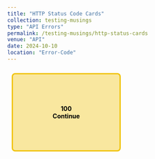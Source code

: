 ```yaml
---
title: "HTTP Status Code Cards"
collection: testing-musings
type: "API Errors"
permalink: /testing-musings/http-status-cards
venue: "API"
date: 2024-10-10
location: "Error-Code"
---
```


<!-- BEGIN: HTTP Status Code Flip Cards -->
<style>
  .flip-card {
    background-color: transparent;
    width: 250px;
    height: 180px;
    perspective: 1000px;
    margin: 10px;
  }
  .flip-card-inner {
    position: relative;
    width: 100%;
    height: 100%;
    text-align: center;
    transition: transform 0.6s;
    transform-style: preserve-3d;
  }
  .flip-card:hover .flip-card-inner {
    transform: rotateY(180deg);
  }
  .flip-card-front, .flip-card-back {
    position: absolute;
    width: 100%;
    height: 100%;
    backface-visibility: hidden;
    border-radius: 8px;
    padding: 20px;
    box-sizing: border-box;
    color: #fff;
  }
  .flip-card-front {
    display: flex;
    flex-direction: column;
    justify-content: center;
    font-weight: bold;
  }
  .flip-card-back {
    transform: rotateY(180deg);
    font-size: 14px;
    overflow-y: auto;
    line-height: 1.4;
  }
  .status-1xx { border: 3px solid #f1c40f; background: #f9e79f; color: #000; }
  .status-2xx { border: 3px solid #27ae60; background: #a9dfbf; color: #000; }
  .status-3xx { border: 3px solid #9b59b6; background: #d7bde2; color: #000; }
  .status-4xx { border: 3px solid #e67e22; background: #f8c471; color: #000; }
  .status-5xx { border: 3px solid #e74c3c; background: #f5b7b1; color: #000; }
  .card-container {
    display: flex;
    flex-wrap: wrap;
    gap: 15px;
    justify-content: flex-start;
  }
</style>

<div class="card-container">
  <!-- Sample Card -->
  <div class="flip-card">
    <div class="flip-card-inner">
      <div class="flip-card-front status-1xx">
        <div>100</div>
        <div>Continue</div>
      </div>
      <div class="flip-card-back status-1xx">
        Interim response. Request received and not rejected. Client should continue sending the rest of the request.
      </div>
    </div>
  </div>
  <!-- Repeat this block for all codes, using correct color class and description -->
  <!-- Cards will be programmatically inserted below -->
</div>

<script>
  const codes = [
    { code: 100, title: "Continue", desc: "Interim response. Request received and not rejected. Client should continue sending the rest of the request." },
    { code: 101, title: "Switching Protocol", desc: "Sent in response to Upgrade header. Server is switching protocols." },
    { code: 102, title: "Processing (WebDAV)", desc: "Server has received and is processing the request. No response yet." },
    { code: 103, title: "Early Hints", desc: "Client should start preloading resources while server prepares the final response." },
    { code: 200, title: "OK", desc: "The request has succeeded." },
    { code: 201, title: "Created", desc: "The request succeeded, and a new resource was created." },
    { code: 202, title: "Accepted", desc: "The request was received but is not yet completed." },
    { code: 203, title: "Non-Authoritative Information", desc: "Metadata returned is from a third-party copy, not original server." },
    { code: 204, title: "No Content", desc: "Request successful, but no content to return." },
    { code: 205, title: "Reset Content", desc: "Client should reset the form/view that submitted the request." },
    { code: 206, title: "Partial Content", desc: "Only part of the resource was returned, due to a range request." },
    { code: 207, title: "Multi-Status (WebDAV)", desc: "Multiple operations' results are described in the body." },
    { code: 208, title: "Already Reported (WebDAV)", desc: "Resource mentioned earlier in the response." },
    { code: 226, title: "IM Used", desc: "Response is result of one or more instance-manipulations." },
    { code: 300, title: "Multiple Choices", desc: "The request has more than one possible response." },
    { code: 301, title: "Moved Permanently", desc: "Resource permanently moved to a new URI." },
    { code: 302, title: "Found", desc: "Resource temporarily moved to a different URI." },
    { code: 303, title: "See Other", desc: "Resource can be found at another URI using GET." },
    { code: 304, title: "Not Modified", desc: "Resource not modified. Use cached version." },
    { code: 305, title: "Use Proxy (Deprecated)", desc: "Must access the resource through a proxy." },
    { code: 306, title: "(Unused)", desc: "Reserved but not used anymore." },
    { code: 307, title: "Temporary Redirect", desc: "Resource temporarily moved, same method to be used." },
    { code: 308, title: "Permanent Redirect", desc: "Resource permanently moved, same method to be used." },
    { code: 400, title: "Bad Request", desc: "Server couldn't understand the request due to invalid syntax." },
    { code: 401, title: "Unauthorized", desc: "Request requires authentication." },
    { code: 402, title: "Payment Required", desc: "Reserved for future use, mainly for digital payments." },
    { code: 403, title: "Forbidden", desc: "Client does not have access rights to the content." },
    { code: 404, title: "Not Found", desc: "Server can’t find the requested resource." },
    { code: 405, title: "Method Not Allowed", desc: "Request method is known but not supported for the resource." },
    { code: 406, title: "Not Acceptable", desc: "Requested content not acceptable per Accept headers." },
    { code: 407, title: "Proxy Authentication Required", desc: "Client must authenticate with the proxy." },
    { code: 408, title: "Request Timeout", desc: "Client didn’t send full request in time." },
    { code: 409, title: "Conflict", desc: "Conflict with current resource state." },
    { code: 410, title: "Gone", desc: "Requested resource is permanently gone." },
    { code: 411, title: "Length Required", desc: "Content-Length header is missing." },
    { code: 412, title: "Precondition Failed", desc: "Server does not meet request preconditions." },
    { code: 413, title: "Request Entity Too Large", desc: "Request is too large for the server to handle." },
    { code: 414, title: "Request-URI Too Long", desc: "URI too long for server to process." },
    { code: 415, title: "Unsupported Media Type", desc: "Media type is not supported." },
    { code: 416, title: "Requested Range Not Satisfiable", desc: "Cannot fulfill the range specified." },
    { code: 417, title: "Expectation Failed", desc: "Server can't meet expectations in request headers." },
    { code: 418, title: "I'm a teapot", desc: "RFC joke code. Not expected to be implemented." },
    { code: 420, title: "Enhance Your Calm (Twitter)", desc: "Client is being rate-limited." },
    { code: 422, title: "Unprocessable Entity", desc: "Request is syntactically correct but can't be processed." },
    { code: 423, title: "Locked", desc: "Resource is locked." },
    { code: 424, title: "Failed Dependency", desc: "Request failed because of another request failure." },
    { code: 425, title: "Too Early", desc: "Server unwilling to risk replay attack." },
    { code: 426, title: "Upgrade Required", desc: "Client must upgrade to another protocol." },
    { code: 428, title: "Precondition Required", desc: "Request must be conditional." },
    { code: 429, title: "Too Many Requests", desc: "Rate limit exceeded." },
    { code: 431, title: "Request Header Fields Too Large", desc: "Header fields too large to process." },
    { code: 444, title: "No Response (Nginx)", desc: "Server returns nothing and closes connection." },
    { code: 449, title: "Retry With (Microsoft)", desc: "Retry the request after taking proper action." },
    { code: 450, title: "Blocked by Windows Parental Controls", desc: "Blocked by parental control settings." },
    { code: 451, title: "Unavailable For Legal Reasons", desc: "Resource cannot be legally provided." },
    { code: 499, title: "Client Closed Request (Nginx)", desc: "Client closed the connection before server responded." },
    { code: 500, title: "Internal Server Error", desc: "Unexpected server error." },
    { code: 501, title: "Not Implemented", desc: "Server doesn't support the request method." },
    { code: 502, title: "Bad Gateway", desc: "Invalid response from upstream server." },
    { code: 503, title: "Service Unavailable", desc: "Server not ready to handle request." },
    { code: 504, title: "Gateway Timeout", desc: "Upstream server did not respond in time." },
    { code: 505, title: "HTTP Version Not Supported", desc: "Server doesn't support the HTTP version used." },
    { code: 506, title: "Variant Also Negotiates", desc: "Configuration error due to nested negotiation." },
    { code: 507, title: "Insufficient Storage", desc: "Server can’t store the representation to complete request." },
    { code: 508, title: "Loop Detected", desc: "Server detected infinite loop." },
    { code: 510, title: "Not Extended", desc: "Further extensions required to fulfill request." },
    { code: 511, title: "Network Authentication Required", desc: "Client must authenticate to access network." },
  ];

  const container = document.querySelector(".card-container");
  codes.forEach(({ code, title, desc }) => {
    const div = document.createElement("div");
    const series = Math.floor(code / 100);
    div.className = "flip-card";
    div.innerHTML = `
      <div class="flip-card-inner">
        <div class="flip-card-front status-${series}xx">
          <div>${code}</div>
          <div>${title}</div>
        </div>
        <div class="flip-card-back status-${series}xx">
          ${desc}
        </div>
      </div>
    `;
    container.appendChild(div);
  });
</script>
<!-- END: HTTP Status Code Flip Cards -->
